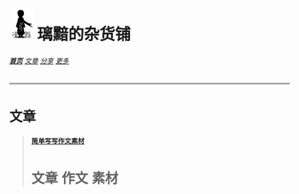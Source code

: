 # [<img src="图标.png" alt="Logo" style="zoom:7%;" />](index.html) 璃黯的杂货铺

###### **[`首页`](index.html)**		[`文章`](文章.html)		[`分享`](分享.html)		[`更多`](更多.html)

---
# `文章`

> #### [`简单写写作文素材`](文章_简单写写作文素材.html)
>
> # `文章` `作文` `素材`
